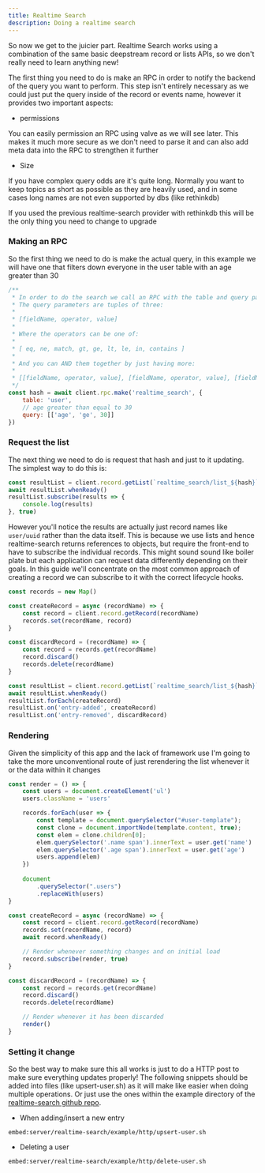 ```yaml
---
title: Realtime Search
description: Doing a realtime search
---
```


So now we get to the juicier part. Realtime Search works using a combination of the same basic deepstream record or lists APIs, so we don't really need to learn anything new!

The first thing you need to do is make an RPC in order to notify the backend of the query you want to perform. This step isn't entirely necessary as we could just put the query inside of the record or events name, however it provides two important aspects:

- permissions

You can easily permission an RPC using valve as we will see later. This makes it much more secure as we don't need to parse it and can also add meta data into the RPC to strengthen it further

- Size

If you have complex query odds are it's quite long. Normally you want to keep topics as short as possible as they are heavily used, and in some cases long names are not even supported by dbs (like rethinkdb)

If you used the previous realtime-search provider with rethinkdb this will be the only thing you need to change to upgrade

### Making an RPC

So the first thing we need to do is make the actual query, in this example we will have one that filters down
everyone in the user table with an age greater than 30 

```javascript
/**
 * In order to do the search we call an RPC with the table and query parameters
 * The query parameters are tuples of three:
 * 
 * [fieldName, operator, value]
 * 
 * Where the operators can be one of:
 * 
 * [ eq, ne, match, gt, ge, lt, le, in, contains ]
 * 
 * And you can AND them together by just having more:
 * 
 * [[fieldName, operator, value], [fieldName, operator, value], [fieldName, operator, value]]
 */
const hash = await client.rpc.make('realtime_search', {
    table: 'user',
    // age greater than equal to 30
    query: [['age', 'ge', 30]]
})
```

### Request the list

The next thing we need to do is request that hash and just to it updating. The simplest way to do this is:

```javascript
const resultList = client.record.getList(`realtime_search/list_${hash}`)
await resultList.whenReady()
resultList.subscribe(results => {
    console.log(results)
}, true)
```

However you'll notice the results are actually just record names like `user/uuid` rather than the data itself. This is because we use lists and hence realtime-search returns references to objects, but require the front-end to have to subscribe the individual records. This might sound sound like boiler plate but each application can request data differently depending on their goals. In this guide we'll concentrate on the most common approach of creating a record we can subscribe to it with the correct lifecycle hooks.

```javascript
const records = new Map()

const createRecord = async (recordName) => {
    const record = client.record.getRecord(recordName)
    records.set(recordName, record)
}

const discardRecord = (recordName) => {
    const record = records.get(recordName)
    record.discard()
    records.delete(recordName)
}

const resultList = client.record.getList(`realtime_search/list_${hash}`)
await resultList.whenReady()
resultList.forEach(createRecord)
resultList.on('entry-added', createRecord)
resultList.on('entry-removed', discardRecord)
```

### Rendering

Given the simplicity of this app and the lack of framework use I'm going to take the more unconventional route of just rerendering the list whenever it or the data within it changes

```javascript
const render = () => {
    const users = document.createElement('ul')
    users.className = 'users'

    records.forEach(user => {
        const template = document.querySelector("#user-template");
        const clone = document.importNode(template.content, true);
        const elem = clone.children[0];
        elem.querySelector('.name span').innerText = user.get('name')
        elem.querySelector('.age span').innerText = user.get('age')
        users.append(elem)
    })
    
    document
        .querySelector(".users")
        .replaceWith(users)
}

const createRecord = async (recordName) => {
    const record = client.record.getRecord(recordName)
    records.set(recordName, record)
    await record.whenReady()

    // Render whenever something changes and on initial load
    record.subscribe(render, true)
}

const discardRecord = (recordName) => {
    const record = records.get(recordName)
    record.discard()
    records.delete(recordName)

    // Render whenever it has been discarded
    render()
}
```

### Setting it change

So the best way to make sure this all works is just to do a HTTP post to make sure everything updates properly! The following snippets should be added into files (like upsert-user.sh) as it will make like easier when doing multiple operations. Or just use the ones within the example directory of the [realtime-search github repo](https://github.com/deepstreamIO/deepstream.io-realtime-search/tree/master/example).

- When adding/insert a new entry

`embed:server/realtime-search/example/http/upsert-user.sh`

- Deleting a user

`embed:server/realtime-search/example/http/delete-user.sh`
